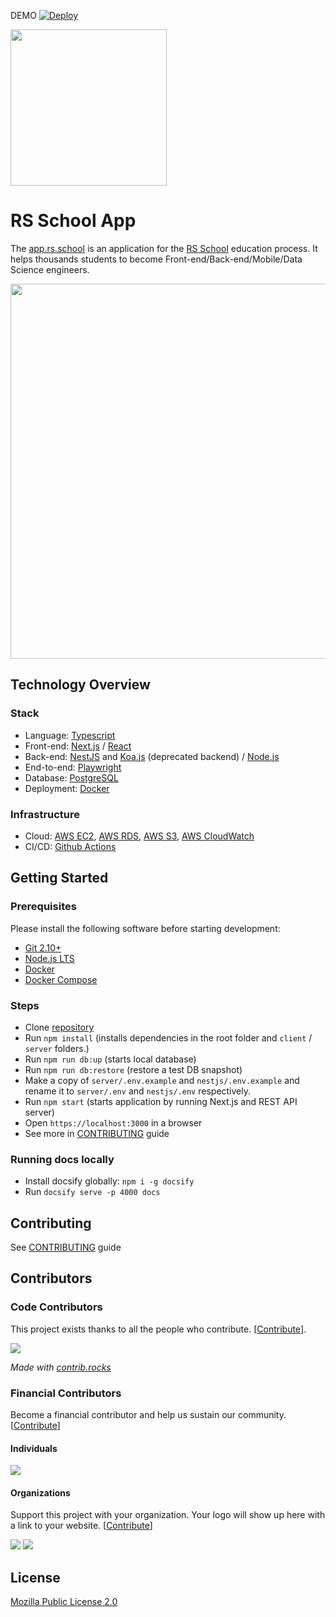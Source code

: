 DEMO
[![Deploy](https://github.com/rolling-scopes/rsschool-app/actions/workflows/deploy.yaml/badge.svg?branch=master)](https://github.com/rolling-scopes/rsschool-app/actions/workflows/deploy.yaml)

<img src="https://www.rs.school/images/rs_school.svg" width="250px"/>

# RS School App

The [app.rs.school](https://app.rs.school) is an application for the [RS School](https://rs.school) education process. It helps thousands students to become Front-end/Back-end/Mobile/Data Science engineers.

<img src="https://user-images.githubusercontent.com/618807/138608245-f00471ce-f982-4901-a32e-7246720ed13b.png" width="600px"/>

## Technology Overview

### Stack

- Language: [Typescript](https://www.typescriptlang.org/)
- Front-end: [Next.js](https://nextjs.org/) / [React](https://reactjs.org/)
- Back-end: [NestJS](https://nestjs.com/) and [Koa.js](https://koajs.com/) (deprecated backend) / [Node.js](https://nodejs.org/en/)
- End-to-end: [Playwright](https://playwright.dev/)
- Database: [PostgreSQL](https://www.postgresql.org/)
- Deployment: [Docker](https://www.docker.com/)

### Infrastructure

- Cloud: [AWS EC2](https://aws.amazon.com/ec2/), [AWS RDS](https://aws.amazon.com/rds/postgresql/), [AWS S3](https://aws.amazon.com/s3/), [AWS CloudWatch](https://aws.amazon.com/cloudwatch/)
- CI/CD: [Github Actions](https://github.com/rolling-scopes/rsschool-app/tree/master/.github/workflows)

## Getting Started

### Prerequisites

Please install the following software before starting development:

- [Git 2.10+](https://git-scm.com/downloads)
- [Node.js LTS](https://nodejs.org/en/download/)
- [Docker](https://docs.docker.com/install/)
- [Docker Compose](https://docs.docker.com/compose/install/)

### Steps

- Clone [repository](https://github.com/rolling-scopes/rsschool-app)
- Run `npm install` (installs dependencies in the root folder and `client` / `server` folders.)
- Run `npm run db:up` (starts local database)
- Run `npm run db:restore` (restore a test DB snapshot)
- Make a copy of `server/.env.example` and `nestjs/.env.example` and rename it to `server/.env` and `nestjs/.env` respectively.
- Run `npm start` (starts application by running Next.js and REST API server)
- Open `https://localhost:3000` in a browser
- See more in [CONTRIBUTING](https://github.com/rolling-scopes/rsschool-app/blob/master/CONTRIBUTING.md) guide

### Running docs locally

- Install docsify globally: `npm i -g docsify`
- Run `docsify serve -p 4000 docs`

## Contributing

See [CONTRIBUTING](https://github.com/rolling-scopes/rsschool-app/blob/master/CONTRIBUTING.md) guide

## Contributors

### Code Contributors

This project exists thanks to all the people who contribute. [[Contribute](CONTRIBUTING.md)].

<a href="https://github.com/rolling-scopes/rsschool-app/graphs/contributors">
  <img src="https://contrib.rocks/image?repo=rolling-scopes/rsschool-app" />
</a>

_Made with [contrib.rocks](https://contrib.rocks)_

### Financial Contributors

Become a financial contributor and help us sustain our community. [[Contribute](https://opencollective.com/rsschool/contribute)]

#### Individuals

<a href="https://opencollective.com/rsschool"><img src="https://opencollective.com/rsschool/individuals.svg?width=890"></a>

#### Organizations

Support this project with your organization. Your logo will show up here with a link to your website. [[Contribute](https://opencollective.com/rsschool/contribute)]

<a href="https://opencollective.com/rsschool/organization/0/website"><img src="https://opencollective.com/rsschool/organization/0/avatar.svg"></a>
<a href="https://opencollective.com/rsschool/organization/1/website"><img src="https://opencollective.com/rsschool/organization/1/avatar.svg"></a>

## License

[Mozilla Public License 2.0](https://github.com/rolling-scopes/rsschool-app/blob/master/LICENSE)
